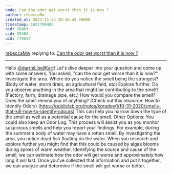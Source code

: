 ```yaml
---
node: Can the odor get worst than it is now ?
author: rebeccaMw
created_at: 2021-11-23 20:46:42 +0000
timestamp: 1637700402
nid: 26463
cid: 29462
uid: 779054
---
```




[rebeccaMw](../profile/rebeccaMw) replying to: [Can the odor get worst than it is now ?](../notes/darriel_bellKarr/05-02-2021/can-the-odor-get-worst-than-it-is-now)

----
Hello [@darriel_bellKarr](/profile/darriel_bellKarr)!
Let's dive deeper into your question and come up with some answers.
You asked, "can the odor get worse than it is now?"
Investigate the area. Where do you notice the smell being the strongest? (Body of water, storm drain, an agricultural field, etc) Explore further. Do you observe anything in the area that might be contributing to the smell? (Factory, farm, drainage pipe, etc.)
How would you compare the smell? Does the smell remind you of anything? (Check out this resource: How to Identify Odors) (https://publiclab.org/notes/kgradow1/10-31-2020/smells-that-kill-how-to-identify-odours) This can help you narrow down the type of the smell as well as a potential cause for the smell.
Other Options:
You could also keep an Odor Log. [](https://publiclab.org/notes/joyofsoy/06-27-2019/how-to-describe-odors-using-fido-illustrations-by-sara-sage)This process will assist you as you monitor suspicious smells and help you report your findings. For example, during the summer a body of water may have a rotten smell. By investigating the area, you notice dead fish floating on the water. When you research and explore further you might find that this could be caused by algae blooms during spikes of warm weather. Identifying the source and cause of the smell, we can estimate how the odor will get worse and approximately how long it will last.
Once you've collected that information and put it together, we can analyze and determine if the smell will get worse or better.
